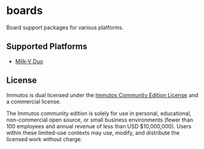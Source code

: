# boards

Board support packages for various platforms.

## Supported Platforms

- [Milk-V Duo](./docs/milkv-duo.md)

## License

Immutos is dual licensed under the [Immutos Community Edition License](./LICENSE) and a commercial license.

The Immutos community edition is solely for use in personal, educational, non-commercial open source, or small business environments (fewer than 100 employees and annual revenue of less than USD $10,000,000). Users within these limited-use contexts may use, modify, and distribute the licensed work without charge.